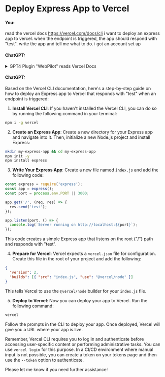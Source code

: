# Deploy Express App to Vercel

#### You:
read the vercel docs https://vercel.com/docs/cli
i want to deploy an express app to vercel. when the endpoint is triggered, the app should respond with "test". write the app and tell me what to do. i got an account set up 

#### ChatGPT:


<details>
  <summary>GPT4 Plugin "WebPilot" reads Vercel Docs</summary> 
  {
"link": "<https://vercel.com/docs/cli>",
"user\_has\_request": false
}
  
#### Plugin (web_pilot.visitWebPage):
{"meta":{"og:description":"Learn how to use the Vercel command-line interface (CLI) to manage and configure your Vercel Projects from the command line.","og:locale":"en","og:site\_name":"Vercel Documentation","og:title":"Vercel CLI Overview","og:type":"website","og:url":"<https://vercel.com/docs/cli"},"title":"","content":"Skip> to content\nSearch...\nCtrl K\nLast updated on February 27, 2023\n3 min read\nVercel CLI Overview\nLearn how to use the Vercel command-line interface (CLI) to manage and configure your Vercel Projects from the command line.\nTable of Contents\nInstalling Vercel CLI\nUpdating Vercel CLI\nChecking the version\nUsing in a CI/CD environment\nAvailable Commands\nVercel gives you multiple ways to interact with and configure your Vercel Projects. With the command-line interface (CLI) you can interact with the Vercel platform using a terminal, or through an automated system, enabling you to retrieve logs, manage certificates, replicate your deployment environment locally, manage Domain Name System (DNS) records, and more.\nIf you'd like to interface with the platform programmatically, check out the REST API documentation.\nInstalling Vercel CLI\nTo download and install Vercel CLI, run the following command:\npnpm\nyarn\nnpm\npnpm i -g vercel\nUpdating Vercel CLI\nWhen there is a new release of Vercel CLI, running any command will show you a message letting you know that an update is available.\nIf you have installed our command-line interface via npm\n or Yarn\n, the easiest way to update it is by running the installation command yet again.\npnpm\nyarn\nnpm\npnpm i -g vercel\@latest\nIf you see permission errors, please read npm's official guide\n. Yarn depends on the same configuration as npm.\nChecking the version\nThe --version option can be used to verify the version of Vercel CLI currently being used.\nterminal\nvercel --version\nUsing the vercel command with the --version option.\nUsing in a CI/CD environment\nVercel CLI requires you to log in and authenticate before accessing user-specific content or performing administrative tasks. In a terminal environment, you can use vercel login, which requires manual input. In a CI/CD environment where manual input is not possible, you can create a token on your tokens page and then use the --token option to authenticate.\nAvailable Commands\n- alias\n- bisect\n- build\n- certs\n- deploy\n- dev\n- dns\n- domains\n- env\n- git\n- init\n- inspect\n- link\n- list\n- login\n- logout\n- logs\n- project\n- pull\n- remove\n- rollback\n- secrets\n- switch\n- teams\n- whoami\nWas this helpful?\nEMAIL\nFEEDBACK\nSend\nStatus:\nAll systems normal.\nProduct\nExplore\nCompany\n© 2023 Vercel Inc.","links":\[{"title":"Step 1 – Deploy","link":"<https://vercel.com/docs/concepts/get-started/deploy"},{"title":"Step> 2 – Configure","link":"<https://vercel.com/docs/concepts/get-started/customize"},{"title":"Step> 3 – Assign a Domain","link":"<https://vercel.com/docs/concepts/get-started/assign-domain"},{"title":"Step> 4 – Make Changes","link":"<https://vercel.com/docs/concepts/get-started/make-changes"},{"title":"Step> 5 – Collaborate","link":"<https://vercel.com/docs/concepts/get-started/collaborate"}],"rules":["Use> the language that the user previously used or the language requested by the user.","Respond to the user's request, which may include asking questions or requesting specific actions (such as translation, rewriting, etc.), based on the provided content.","If the user does not make a request, perform the following tasks: 1. Display the title in the user's language; 2. Summarize the article content into a brief and easily understandable paragraph; 3. Depending on the content, present three thought-provoking questions or insights with appropriate subheadings. For articles, follow this approach; for code, formulas, or content not suited for questioning, this step may be skipped."]}
</details>

#### ChatGPT:
Based on the Vercel CLI documentation, here's a step-by-step guide on how to deploy an Express app to Vercel that responds with "test" when an endpoint is triggered:

1. **Install Vercel CLI**: If you haven't installed the Vercel CLI, you can do so by running the following command in your terminal:

```bash
npm i -g vercel
```

2. **Create an Express App**: Create a new directory for your Express app and navigate into it. Then, initialize a new Node.js project and install Express:

```bash
mkdir my-express-app && cd my-express-app
npm init -y
npm install express
```

3. **Write Your Express App**: Create a new file named `index.js` and add the following code:

```javascript
const express = require('express');
const app = express();
const port = process.env.PORT || 3000;

app.get('/', (req, res) => {
  res.send('test');
});

app.listen(port, () => {
  console.log(`Server running on http://localhost:${port}`);
});
```

This code creates a simple Express app that listens on the root ("/") path and responds with "test".

4. **Prepare for Vercel**: Vercel expects a `vercel.json` file for configuration. Create this file in the root of your project and add the following:

```json
{
  "version": 2,
  "builds": [{ "src": "index.js", "use": "@vercel/node" }]
}
```

This tells Vercel to use the `@vercel/node` builder for your `index.js` file.

5. **Deploy to Vercel**: Now you can deploy your app to Vercel. Run the following command:

```bash
vercel
```

Follow the prompts in the CLI to deploy your app. Once deployed, Vercel will give you a URL where your app is live.

Remember, Vercel CLI requires you to log in and authenticate before accessing user-specific content or performing administrative tasks. You can use `vercel login` for this purpose. In a CI/CD environment where manual input is not possible, you can create a token on your tokens page and then use the `--token` option to authenticate.

Please let me know if you need further assistance!
